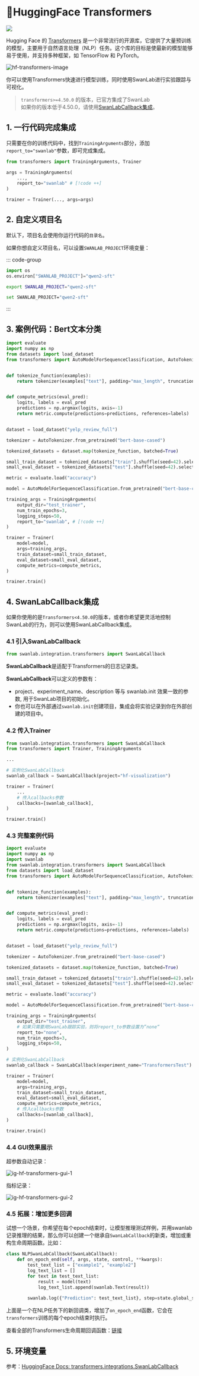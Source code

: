# 🤗HuggingFace Transformers

[![](/assets/colab.svg)](https://colab.research.google.com/drive/1iYwrAM4ToCWt5p5hlrrkHlQqBIav_r2E?usp=sharing)

Hugging Face 的 [Transformers](https://github.com/huggingface/transformers) 是一个非常流行的开源库，它提供了大量预训练的模型，主要用于自然语言处理（NLP）任务。这个库的目标是使最新的模型能够易于使用，并支持多种框架，如 TensorFlow 和 PyTorch。

![hf-transformers-image](/assets/ig-huggingface-transformers.png)

你可以使用Transformers快速进行模型训练，同时使用SwanLab进行实验跟踪与可视化。

> `transformers>=4.50.0` 的版本，已官方集成了SwanLab  
> 如果你的版本低于4.50.0，请使用[SwanLabCallback集成](#_4-swanlabcallback集成)。

## 1. 一行代码完成集成

只需要在你的训练代码中，找到`TrainingArguments`部分，添加`report_to="swanlab"`参数，即可完成集成。

```python
from transformers import TrainingArguments, Trainer

args = TrainingArguments(
    ...,
    report_to="swanlab" # [!code ++]
)

trainer = Trainer(..., args=args)
```

## 2. 自定义项目名

默认下，项目名会使用你运行代码的`目录名`。

如果你想自定义项目名，可以设置`SWANLAB_PROJECT`环境变量：

::: code-group

```python
import os
os.environ["SWANLAB_PROJECT"]="qwen2-sft"
```

```bash [Command Line（Linux/MacOS）]
export SWANLAB_PROJECT="qwen2-sft"
```

```bash [Command Line（Windows）]
set SWANLAB_PROJECT="qwen2-sft"
```

:::

## 3. 案例代码：Bert文本分类

```python
import evaluate
import numpy as np
from datasets import load_dataset
from transformers import AutoModelForSequenceClassification, AutoTokenizer, Trainer, TrainingArguments


def tokenize_function(examples):
    return tokenizer(examples["text"], padding="max_length", truncation=True)


def compute_metrics(eval_pred):
    logits, labels = eval_pred
    predictions = np.argmax(logits, axis=-1)
    return metric.compute(predictions=predictions, references=labels)


dataset = load_dataset("yelp_review_full")

tokenizer = AutoTokenizer.from_pretrained("bert-base-cased")

tokenized_datasets = dataset.map(tokenize_function, batched=True)

small_train_dataset = tokenized_datasets["train"].shuffle(seed=42).select(range(1000))
small_eval_dataset = tokenized_datasets["test"].shuffle(seed=42).select(range(1000))

metric = evaluate.load("accuracy")

model = AutoModelForSequenceClassification.from_pretrained("bert-base-cased", num_labels=5)

training_args = TrainingArguments(
    output_dir="test_trainer",
    num_train_epochs=3,
    logging_steps=50,
    report_to="swanlab", # [!code ++]
)

trainer = Trainer(
    model=model,
    args=training_args,
    train_dataset=small_train_dataset,
    eval_dataset=small_eval_dataset,
    compute_metrics=compute_metrics,
)

trainer.train()
```

## 4. SwanLabCallback集成

如果你使用的是`Transformers<4.50.0`的版本，或者你希望更灵活地控制SwanLab的行为，则可以使用SwanLabCallback集成。

### 4.1 引入SwanLabCallback

```python
from swanlab.integration.transformers import SwanLabCallback
```

**SwanLabCallback**是适配于Transformers的日志记录类。

**SwanLabCallback**可以定义的参数有：

- project、experiment_name、description 等与 swanlab.init 效果一致的参数, 用于SwanLab项目的初始化。
- 你也可以在外部通过`swanlab.init`创建项目，集成会将实验记录到你在外部创建的项目中。

### 4.2 传入Trainer

```python (1,7,12)
from swanlab.integration.transformers import SwanLabCallback
from transformers import Trainer, TrainingArguments

...

# 实例化SwanLabCallback
swanlab_callback = SwanLabCallback(project="hf-visualization")

trainer = Trainer(
    ...
    # 传入callbacks参数
    callbacks=[swanlab_callback],
)

trainer.train()
```

### 4.3 完整案例代码

```python (4,41,50)
import evaluate
import numpy as np
import swanlab
from swanlab.integration.transformers import SwanLabCallback
from datasets import load_dataset
from transformers import AutoModelForSequenceClassification, AutoTokenizer, Trainer, TrainingArguments


def tokenize_function(examples):
    return tokenizer(examples["text"], padding="max_length", truncation=True)


def compute_metrics(eval_pred):
    logits, labels = eval_pred
    predictions = np.argmax(logits, axis=-1)
    return metric.compute(predictions=predictions, references=labels)


dataset = load_dataset("yelp_review_full")

tokenizer = AutoTokenizer.from_pretrained("bert-base-cased")

tokenized_datasets = dataset.map(tokenize_function, batched=True)

small_train_dataset = tokenized_datasets["train"].shuffle(seed=42).select(range(1000))
small_eval_dataset = tokenized_datasets["test"].shuffle(seed=42).select(range(1000))

metric = evaluate.load("accuracy")

model = AutoModelForSequenceClassification.from_pretrained("bert-base-cased", num_labels=5)

training_args = TrainingArguments(
    output_dir="test_trainer",
    # 如果只需要用SwanLab跟踪实验，则将report_to参数设置为”none“
    report_to="none",
    num_train_epochs=3,
    logging_steps=50,
)

# 实例化SwanLabCallback
swanlab_callback = SwanLabCallback(experiment_name="TransformersTest")

trainer = Trainer(
    model=model,
    args=training_args,
    train_dataset=small_train_dataset,
    eval_dataset=small_eval_dataset,
    compute_metrics=compute_metrics,
    # 传入callbacks参数
    callbacks=[swanlab_callback],
)

trainer.train()
```

### 4.4 GUI效果展示

超参数自动记录：

![ig-hf-transformers-gui-1](./huggingface_transformers/card.jpg)

指标记录：

![ig-hf-transformers-gui-2](./huggingface_transformers/chart.jpg)


### 4.5 拓展：增加更多回调

试想一个场景，你希望在每个epoch结束时，让模型推理测试样例，并用swanlab记录推理的结果，那么你可以创建一个继承自`SwanLabCallback`的新类，增加或重构生命周期函数。比如：

```python
class NLPSwanLabCallback(SwanLabCallback):    
    def on_epoch_end(self, args, state, control, **kwargs):
        test_text_list = ["example1", "example2"]
        log_text_list = []
        for text in test_text_list:
            result = model(text)
            log_text_list.append(swanlab.Text(result))
            
        swanlab.log({"Prediction": test_text_list}, step=state.global_step)
```

上面是一个在NLP任务下的新回调类，增加了`on_epoch_end`函数，它会在`transformers`训练的每个epoch结束时执行。

查看全部的Transformers生命周期回调函数：[链接](https://github.com/huggingface/transformers/blob/main/src/transformers/trainer_callback.py#L311)

## 5. 环境变量

参考：[HuggingFace Docs: transformers.integrations.SwanLabCallback](https://huggingface.co/docs/transformers/main/en/main_classes/callback#transformers.integrations.SwanLabCallback)